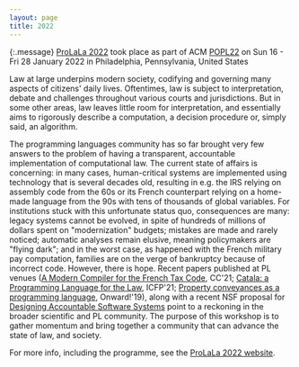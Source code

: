 ```yaml
---
layout: page
title: 2022
---
```


{:.message}
[ProLaLa 2022](https://popl22.sigplan.org/home/prolala-2022) took place as part of ACM [POPL22](https://popl22.sigplan.org/) on Sun 16 - Fri 28 January 2022 in Philadelphia, Pennsylvania, United States

Law at large underpins modern society, codifying and governing many aspects of citizens' daily lives. Oftentimes, law is subject to interpretation, debate and challenges throughout various courts and jurisdictions. But in some other areas, law leaves little room for interpretation, and essentially aims to rigorously describe a computation, a decision procedure or, simply said, an algorithm.

The programming languages community has so far brought very few answers to the problem of having a transparent, accountable implementation of computational law. The current state of affairs is concerning: in many cases, human-critical systems are implemented using technology that is several decades old, resulting in e.g. the IRS relying on assembly code from the 60s or its French counterpart relying on a home-made language from the 90s with tens of thousands of global variables. For institutions stuck with this unfortunate status quo, consequences are many: legacy systems cannot be evolved, in spite of hundreds of millions of dollars spent on "modernization" budgets; mistakes are made and rarely noticed; automatic analyses remain elusive, meaning policymakers are "flying dark"; and in the worst case, as happened with the French military pay computation, families are on the verge of bankruptcy because of incorrect code. However, there is hope. Recent papers published at PL venues ([A Modern Compiler for the French Tax Code](https://dl.acm.org/doi/10.1145/3446804.3446850), CC'21; [Catala: a Programming Language for the Law](https://hal.inria.fr/hal-03159939), ICFP'21; [Property conveyances as a programming language](https://dl.acm.org/doi/abs/10.1145/3359591.3359734), Onward!'19), along with a recent NSF proposal for [Designing Accountable Software Systems](https://www.nsf.gov/pubs/2021/nsf21554/nsf21554.htm) point to a reckoning in the broader scientific and PL community. The purpose of this workshop is to gather momentum and bring together a community that can advance the state of law, and society.

For more info, including the programme, see the [ProLaLa 2022 website](https://popl22.sigplan.org/home/prolala-2022).